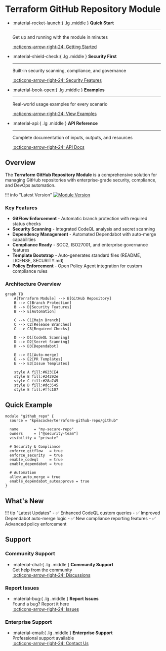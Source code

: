 # Terraform GitHub Repository Module

- :material-rocket-launch:{ .lg .middle } __Quick Start__

    ---

    Get up and running with the module in minutes

    [:octicons-arrow-right-24: Getting Started](getting-started/installation.md)

- :material-shield-check:{ .lg .middle } __Security First__

    ---

    Built-in security scanning, compliance, and governance

    [:octicons-arrow-right-24: Security Features](user-guide/security-features.md)

- :material-book-open:{ .lg .middle } __Examples__

    ---

    Real-world usage examples for every scenario

    [:octicons-arrow-right-24: View Examples](examples/basic.md)

- :material-api:{ .lg .middle } __API Reference__

    ---

    Complete documentation of inputs, outputs, and resources

    [:octicons-arrow-right-24: API Docs](api/inputs.md)

## Overview

The __Terraform GitHub Repository Module__ is a comprehensive solution for managing GitHub repositories with
enterprise-grade security, compliance, and DevOps automation.

!!! info "Latest Version"
    [![Module Version](https://img.shields.io/badge/dynamic/json?url=https%3A%2F%2Fregistry.terraform.io%2Fv1%2Fmodules%2Fkpeacocke%2Fterraform-github-repo&query=%24.version&label=version&logo=terraform&logoColor=white&color=623CE4)](https://registry.terraform.io/modules/kpeacocke/terraform-github-repo/latest)

### Key Features

- __GitFlow Enforcement__ - Automatic branch protection with required status checks
- __Security Scanning__ - Integrated CodeQL analysis and secret scanning  
- __Dependency Management__ - Automated Dependabot with auto-merge capabilities
- __Compliance Ready__ - SOC2, ISO27001, and enterprise governance features
- __Template Bootstrap__ - Auto-generates standard files (README, LICENSE, SECURITY.md)
- __Policy Enforcement__ - Open Policy Agent integration for custom compliance rules

### Architecture Overview

```mermaid
graph TB
    A[Terraform Module] --> B[GitHub Repository]
    B --> C[Branch Protection]
    B --> D[Security Features]
    B --> E[Automation]
    
    C --> C1[Main Branch]
    C --> C2[Release Branches]
    C --> C3[Required Checks]
    
    D --> D1[CodeQL Scanning]
    D --> D2[Secret Scanning]
    D --> D3[Dependabot]
    
    E --> E1[Auto-merge]
    E --> E2[PR Templates] 
    E --> E3[Issue Templates]
    
    style A fill:#623CE4
    style B fill:#24292e
    style C fill:#28a745
    style D fill:#dc3545
    style E fill:#ffc107
```

## Quick Example

```hcl title="main.tf"
module "github_repo" {
  source = "kpeacocke/terraform-github-repo/github"
  
  name       = "my-secure-repo"
  owners     = ["@security-team"]
  visibility = "private"
  
  # Security & Compliance
  enforce_gitflow   = true
  enforce_security  = true  
  enable_codeql     = true
  enable_dependabot = true
  
  # Automation
  allow_auto_merge = true
  enable_dependabot_autoapprove = true
}
```

## What's New

!!! tip "Latest Updates"
    - ✅ Enhanced CodeQL custom queries
    - ✅ Improved Dependabot auto-merge logic
    - ✅ New compliance reporting features
    - ✅ Advanced policy enforcement

## Support

### Community Support

- :material-chat:{ .lg .middle } __Community Support__  
  Get help from the community  
  [:octicons-arrow-right-24: Discussions](https://github.com/kpeacocke/terraform-github-repo/discussions)

### Report Issues

- :material-bug:{ .lg .middle } __Report Issues__  
  Found a bug? Report it here  
  [:octicons-arrow-right-24: Issues](https://github.com/kpeacocke/terraform-github-repo/issues)

### Enterprise Support

- :material-email:{ .lg .middle } __Enterprise Support__  
  Professional support available  
  [:octicons-arrow-right-24: Contact Us](mailto:kpeacocke@users.noreply.github.com)
